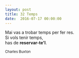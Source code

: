 ```yaml
---
layout: post
title: 32 Temps
date:  2016-07-17 00:00:00
---
```


Mai vas a trobar temps per fer res.<br />
Si vols tenir temps,<br />
has de **reservar-te'l**.<br />

<small>Charles Buxton</small>
